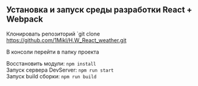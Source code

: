 ## Установка и запуск среды разработки React + Webpack
Клонировать репозиторий `git clone https://github.com/1Mikl/H.W_React_weather.git 

В консоли перейти в папку проекта

Восстановить модули: `npm install`   
Запуск сервера DevServer: `npm run start`  
Запуск build сборки: `npm run build`
